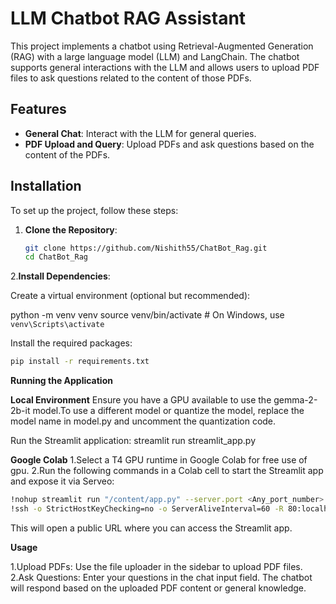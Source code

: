 ﻿# LLM Chatbot RAG Assistant

This project implements a chatbot using Retrieval-Augmented Generation (RAG) with a large language model (LLM) and LangChain. The chatbot supports general interactions with the LLM and allows users to upload PDF files to ask questions related to the content of those PDFs.

## Features

- **General Chat**: Interact with the LLM for general queries.
- **PDF Upload and Query**: Upload PDFs and ask questions based on the content of the PDFs.

## Installation

To set up the project, follow these steps:

1. **Clone the Repository**:

   ```bash
   git clone https://github.com/Nishith55/ChatBot_Rag.git
   cd ChatBot_Rag

2.**Install Dependencies**:

  Create a virtual environment (optional but recommended):

  python -m venv venv
  source venv/bin/activate  # On Windows, use `venv\Scripts\activate`

  Install the required packages:
  ```bash
  pip install -r requirements.txt
  ```

**Running the Application**

**Local Environment**
Ensure you have a GPU available to use the gemma-2-2b-it model.To use a different model or quantize the model, replace the model name in model.py and uncomment the quantization code.

Run the Streamlit application:
streamlit run streamlit_app.py

**Google Colab**
1.Select a T4 GPU runtime in Google Colab for free use of gpu.
2.Run the following commands in a Colab cell to start the Streamlit app and expose it via Serveo:

 ```bash
 !nohup streamlit run "/content/app.py" --server.port <Any_port_number> &
 !ssh -o StrictHostKeyChecking=no -o ServerAliveInterval=60 -R 80:localhost:<Any_port_number> serveo.net
```

This will open a public URL where you can access the Streamlit app.


**Usage**

1.Upload PDFs: Use the file uploader in the sidebar to upload PDF files.
2.Ask Questions: Enter your questions in the chat input field. The chatbot will respond based on the uploaded  PDF content or general knowledge.







